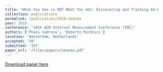 ```yaml
---
title: "What You See is NOT What You Get: Discovering and Tracking Ad-Driven Social Engineering 10 Attack Campaigns"
collection: publications
permalink: /publication/2019-seacma
year: 2019
conference: '19th ACM Internet Measurement Conference (IMC)'
authors: ['Phani Vadrevu', 'Roberto Perdisci']
location: 'Amsterdam, Netherlands'
accepted: '38'
submitted: '197'
paper_url: '/files/papers/seacma.pdf'
---
```

[Download paper here](/files/papers/seacma.pdf)
